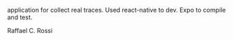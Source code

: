 application for collect real traces.
Used react-native to dev.
Expo to compile and test.

Raffael C. Rossi
